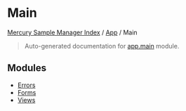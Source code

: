 # Main

[Mercury Sample Manager Index](../../README.md#mercury-sample-manager-index) /
[App](../index.md#app) /
Main

> Auto-generated documentation for [app.main](https://github.com/HolgerGraef/MSM/blob/master/app/main/__init__.py) module.

## Modules

- [Errors](./errors.md)
- [Forms](./forms.md)
- [Views](./views.md)
